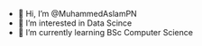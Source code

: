 - 👋 Hi, I’m @MuhammedAslamPN
- 👀 I’m interested in Data Scince
- 🌱 I’m currently learning BSc Computer Science
